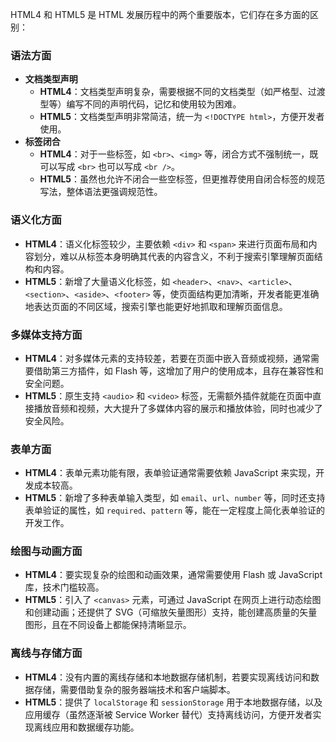 HTML4 和 HTML5 是 HTML 发展历程中的两个重要版本，它们存在多方面的区别：

### 语法方面
- **文档类型声明**
    - **HTML4**：文档类型声明复杂，需要根据不同的文档类型（如严格型、过渡型等）编写不同的声明代码，记忆和使用较为困难。
    - **HTML5**：文档类型声明非常简洁，统一为 `<!DOCTYPE html>`，方便开发者使用。
- **标签闭合**
    - **HTML4**：对于一些标签，如 `<br>`、`<img>` 等，闭合方式不强制统一，既可以写成 `<br>` 也可以写成 `<br />`。
    - **HTML5**：虽然也允许不闭合一些空标签，但更推荐使用自闭合标签的规范写法，整体语法更强调规范性。

### 语义化方面
- **HTML4**：语义化标签较少，主要依赖 `<div>` 和 `<span>` 来进行页面布局和内容划分，难以从标签本身明确其代表的内容含义，不利于搜索引擎理解页面结构和内容。
- **HTML5**：新增了大量语义化标签，如 `<header>`、`<nav>`、`<article>`、`<section>`、`<aside>`、`<footer>` 等，使页面结构更加清晰，开发者能更准确地表达页面的不同区域，搜索引擎也能更好地抓取和理解页面信息。

### 多媒体支持方面
- **HTML4**：对多媒体元素的支持较差，若要在页面中嵌入音频或视频，通常需要借助第三方插件，如 Flash 等，这增加了用户的使用成本，且存在兼容性和安全问题。
- **HTML5**：原生支持 `<audio>` 和 `<video>` 标签，无需额外插件就能在页面中直接播放音频和视频，大大提升了多媒体内容的展示和播放体验，同时也减少了安全风险。

### 表单方面
- **HTML4**：表单元素功能有限，表单验证通常需要依赖 JavaScript 来实现，开发成本较高。
- **HTML5**：新增了多种表单输入类型，如 `email`、`url`、`number` 等，同时还支持表单验证的属性，如 `required`、`pattern` 等，能在一定程度上简化表单验证的开发工作。

### 绘图与动画方面
- **HTML4**：要实现复杂的绘图和动画效果，通常需要使用 Flash 或 JavaScript 库，技术门槛较高。
- **HTML5**：引入了 `<canvas>` 元素，可通过 JavaScript 在网页上进行动态绘图和创建动画；还提供了 SVG（可缩放矢量图形）支持，能创建高质量的矢量图形，且在不同设备上都能保持清晰显示。

### 离线与存储方面
- **HTML4**：没有内置的离线存储和本地数据存储机制，若要实现离线访问和数据存储，需要借助复杂的服务器端技术和客户端脚本。
- **HTML5**：提供了 `localStorage` 和 `sessionStorage` 用于本地数据存储，以及应用缓存（虽然逐渐被 Service Worker 替代）支持离线访问，方便开发者实现离线应用和数据缓存功能。 